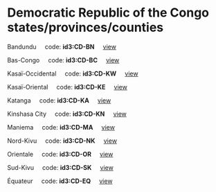 # Democratic Republic of the Congo states/provinces/counties
Bandundu&nbsp;&nbsp;&nbsp;&nbsp;&nbsp;code: **id3:CD-BN**&nbsp;&nbsp;&nbsp;&nbsp;&nbsp;[view](../export/geojson/medium/id3/cd/bn.geojson)&nbsp;&nbsp;&nbsp;&nbsp;&nbsp;


Bas-Congo&nbsp;&nbsp;&nbsp;&nbsp;&nbsp;code: **id3:CD-BC**&nbsp;&nbsp;&nbsp;&nbsp;&nbsp;[view](../export/geojson/medium/id3/cd/bc.geojson)&nbsp;&nbsp;&nbsp;&nbsp;&nbsp;


Kasaï-Occidental&nbsp;&nbsp;&nbsp;&nbsp;&nbsp;code: **id3:CD-KW**&nbsp;&nbsp;&nbsp;&nbsp;&nbsp;[view](../export/geojson/medium/id3/cd/kw.geojson)&nbsp;&nbsp;&nbsp;&nbsp;&nbsp;


Kasaï-Oriental&nbsp;&nbsp;&nbsp;&nbsp;&nbsp;code: **id3:CD-KE**&nbsp;&nbsp;&nbsp;&nbsp;&nbsp;[view](../export/geojson/medium/id3/cd/ke.geojson)&nbsp;&nbsp;&nbsp;&nbsp;&nbsp;


Katanga&nbsp;&nbsp;&nbsp;&nbsp;&nbsp;code: **id3:CD-KA**&nbsp;&nbsp;&nbsp;&nbsp;&nbsp;[view](../export/geojson/medium/id3/cd/ka.geojson)&nbsp;&nbsp;&nbsp;&nbsp;&nbsp;


Kinshasa City&nbsp;&nbsp;&nbsp;&nbsp;&nbsp;code: **id3:CD-KN**&nbsp;&nbsp;&nbsp;&nbsp;&nbsp;[view](../export/geojson/medium/id3/cd/kn.geojson)&nbsp;&nbsp;&nbsp;&nbsp;&nbsp;


Maniema&nbsp;&nbsp;&nbsp;&nbsp;&nbsp;code: **id3:CD-MA**&nbsp;&nbsp;&nbsp;&nbsp;&nbsp;[view](../export/geojson/medium/id3/cd/ma.geojson)&nbsp;&nbsp;&nbsp;&nbsp;&nbsp;


Nord-Kivu&nbsp;&nbsp;&nbsp;&nbsp;&nbsp;code: **id3:CD-NK**&nbsp;&nbsp;&nbsp;&nbsp;&nbsp;[view](../export/geojson/medium/id3/cd/nk.geojson)&nbsp;&nbsp;&nbsp;&nbsp;&nbsp;


Orientale&nbsp;&nbsp;&nbsp;&nbsp;&nbsp;code: **id3:CD-OR**&nbsp;&nbsp;&nbsp;&nbsp;&nbsp;[view](../export/geojson/medium/id3/cd/or.geojson)&nbsp;&nbsp;&nbsp;&nbsp;&nbsp;


Sud-Kivu&nbsp;&nbsp;&nbsp;&nbsp;&nbsp;code: **id3:CD-SK**&nbsp;&nbsp;&nbsp;&nbsp;&nbsp;[view](../export/geojson/medium/id3/cd/sk.geojson)&nbsp;&nbsp;&nbsp;&nbsp;&nbsp;


Équateur&nbsp;&nbsp;&nbsp;&nbsp;&nbsp;code: **id3:CD-EQ**&nbsp;&nbsp;&nbsp;&nbsp;&nbsp;[view](../export/geojson/medium/id3/cd/eq.geojson)&nbsp;&nbsp;&nbsp;&nbsp;&nbsp;

